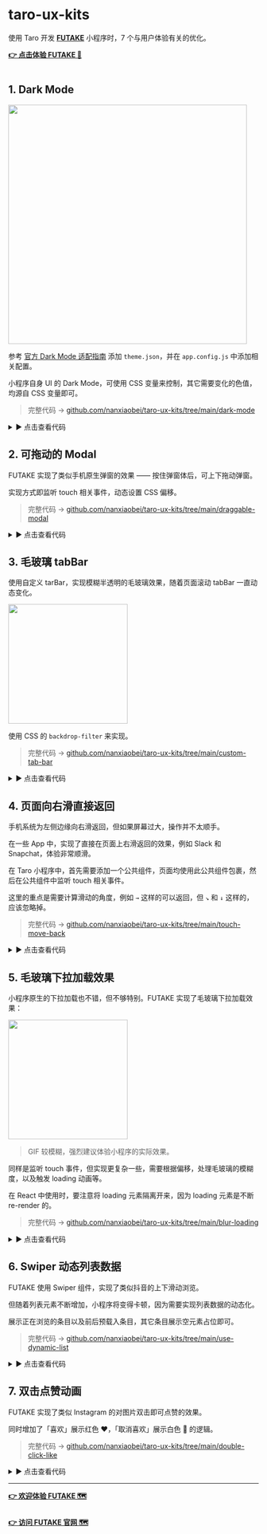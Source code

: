 # taro-ux-kits

使用 Taro 开发 [**FUTAKE**](https://sotake.com/f) 小程序时，7 个与用户体验有关的优化。

[**👉 点击体验 FUTAKE 🌁**](https://sotake.com/f)

<img src="https://p1-juejin.byteimg.com/tos-cn-i-k3u1fbpfcp/1ba74498efbd4876986d0f7da1baaf3a~tplv-k3u1fbpfcp-watermark.image" alt="" />

## 1. Dark Mode

<img src="https://p1-juejin.byteimg.com/tos-cn-i-k3u1fbpfcp/c936b58c878d46a9bcda8a51bdf3cd41~tplv-k3u1fbpfcp-watermark.image" width="480" alt="" />

参考 [官方 Dark Mode 适配指南](https://developers.weixin.qq.com/miniprogram/dev/framework/ability/darkmode.html) 添加 `theme.json`，并在 `app.config.js` 中添加相关配置。

小程序自身 UI 的 Dark Mode，可使用 CSS 变量来控制，其它需要变化的色值，均源自 CSS 变量即可。

> 完整代码 → [github.com/nanxiaobei/taro-ux-kits/tree/main/dark-mode](https://github.com/nanxiaobei/taro-ux-kits/tree/main/dark-mode)

<details>
<summary>▶ 点击查看代码</summary>

```less
// less 主题文件
#theme() {
  --dark: #000;
  --darken: 0, 0, 0;
  --light: #fff;
  --lighten: 255, 255, 255;

  --yellow: #ff9500;
  --green: #34c759;
  --blue: #007aff;
  --indigo: #048;
  --red: #ff3b30;
}

#dark-theme() {
  --dark: #fff;
  --darken: 255, 255, 255;
  --light: #000;
  --lighten: 0, 0, 0;

  --yellow: #ff9500;
  --green: #30d158;
  --blue: #0a84ff;
  --indigo: #bce;
  --red: #ff453a;
}

page {
  #theme();
}

@media (prefers-color-scheme: dark) {
  page {
    #dark-theme();
  }
}
```

</details>

## 2. 可拖动的 Modal

FUTAKE 实现了类似手机原生弹窗的效果 —— 按住弹窗体后，可上下拖动弹窗。

实现方式即监听 touch 相关事件，动态设置 CSS 偏移。

> 完整代码 → [github.com/nanxiaobei/taro-ux-kits/tree/main/draggable-modal](https://github.com/nanxiaobei/taro-ux-kits/tree/main/draggable-modal)

<details>
<summary>▶ 点击查看代码</summary>

```js
// 核心代码（省略了工具函数）
const onTouchStart = useCallback(
  (event) => {
    if (stopClose) return;

    const { pageX, pageY } = event.changedTouches[0];
    startX.current = pageX;
    startY.current = pageY;
    startTime.current = Date.now();
  },
  [stopClose]
);

const onTouchMove = useCallback(
  (event) => {
    if (stopClose) return;

    const diffY = getDiffY(event.changedTouches[0]);
    if (!diffY) return;
    setBottomRef.current(diffY);
  },
  [stopClose]
);

const onTouchEnd = useCallback(
  (event) => {
    if (stopClose) return;

    const diffY = getDiffY(event.changedTouches[0]);
    if (!diffY) {
      setBottomRef.current(0);
      return;
    }

    if (diffY > 200 || (diffY > 10 && Date.now() - startTime.current < 200)) {
      onClose();
      setTimeout(() => setBottomRef.current(0), 200);
      return;
    }

    setBottomRef.current(0);
  },
  [onClose, stopClose]
);
```

</details>

## 3. 毛玻璃 tabBar

使用自定义 tarBar，实现模糊半透明的毛玻璃效果，随着页面滚动 tabBar 一直动态变化。

<img src="https://p9-juejin.byteimg.com/tos-cn-i-k3u1fbpfcp/b1b02b8120f24c0ab97e4f490d7d5f78~tplv-k3u1fbpfcp-watermark.image" width="240" alt="" />

使用 CSS 的 `backdrop-filter` 来实现。

> 完整代码 → [github.com/nanxiaobei/taro-ux-kits/tree/main/custom-tab-bar](https://github.com/nanxiaobei/taro-ux-kits/tree/main/custom-tab-bar)

<details>
<summary>▶ 点击查看代码</summary>

```
.tab-bar {
  --lighten: 255, 255, 255;

  position: fixed;
  right: 0;
  bottom: 0;
  left: 0;
  display: flex;
  align-items: center;
  backdrop-filter: blur(24px);
}

.tab {
  position: relative;
  display: flex;
  flex: 1;
  flex-direction: column;
  align-items: center;
  justify-content: center;
  height: calc(96px + constant(safe-area-inset-bottom));
  height: calc(96px + env(safe-area-inset-bottom));
  padding-bottom: constant(safe-area-inset-bottom);
  padding-bottom: env(safe-area-inset-bottom);
}

.icon {
  width: 44px;
  height: 44px;
  opacity: 0.2;
}

.tab.active .icon,
.tab.hover .icon {
  opacity: 1;
}

@media (prefers-color-scheme: dark) {
  .tab-bar {
    --lighten: 0, 0, 0;
  }

  .icon {
    filter: invert(1);
  }
}
```

</details>

## 4. 页面向右滑直接返回

手机系统为左侧边缘向右滑返回，但如果屏幕过大，操作并不太顺手。

在一些 App 中，实现了直接在页面上右滑返回的效果，例如 Slack 和 Snapchat，体验非常顺滑。

在 Taro 小程序中，首先需要添加一个公共组件，页面均使用此公共组件包裹，然后在公共组件中监听 touch 相关事件。

这里的重点是需要计算滑动的角度，例如 `→` 这样的可以返回，但 `↘` 和 `↓` 这样的，应该忽略掉。

> 完整代码 → [github.com/nanxiaobei/taro-ux-kits/tree/main/touch-move-back](https://github.com/nanxiaobei/taro-ux-kits/tree/main/touch-move-back)

<details>
<summary>▶ 点击查看代码</summary>

```js
// React Hooks（省略了工具函数）
const useMoveX = ({ toLeft, toRight, disable }) => {
  const startX = useRef(0);
  const startY = useRef(0);
  const startTime = useRef(0);

  const onTouchStart = useCallback(
    (event) => {
      if (disable) return;

      const { pageX, pageY } = event.changedTouches[0];
      startX.current = pageX;
      startY.current = pageY;
      startTime.current = Date.now();
    },
    [disable]
  );

  const getAbsAngle = useCallback((diffX, pageY) => {
    const diffY = pageY - startY.current;
    const angle = getAngle(diffX, diffY);
    return Math.abs(angle);
  }, []);

  const onTouchEnd = useCallback(
    (event) => {
      if (disable) return;

      const { pageX, pageY } = event.changedTouches[0];
      const diffX = pageX - startX.current;

      if (diffX > 0) {
        if (!toRight || getAbsAngle(diffX, pageY) > 20) return;
        if (diffX > 70 || (diffX > 10 && Date.now() - startTime.current < 200))
          toRight();
      } else {
        if (!toLeft || getAbsAngle(diffX, pageY) < 160) return;
        if (
          diffX < -70 ||
          (diffX < -10 && Date.now() - startTime.current < 200)
        )
          toLeft();
      }
    },
    [disable, getAbsAngle, toLeft, toRight]
  );

  return { onTouchStart, onTouchEnd };
};
```

</details>

## 5. 毛玻璃下拉加载效果

小程序原生的下拉加载也不错，但不够特别。FUTAKE 实现了毛玻璃下拉加载效果：

<img src="https://p1-juejin.byteimg.com/tos-cn-i-k3u1fbpfcp/b7de7f55fd684f6e928b57569a2a5c6b~tplv-k3u1fbpfcp-watermark.image" width="240" alt="" />

> GIF 较模糊，强烈建议体验小程序的实际效果。

同样是监听 touch 事件，但实现更复杂一些，需要根据偏移，处理毛玻璃的模糊度，以及触发 loading 动画等。

在 React 中使用时，要注意将 loading 元素隔离开来，因为 loading 元素是不断 re-render 的。

> 完整代码 → [github.com/nanxiaobei/taro-ux-kits/tree/main/blur-loading](https://github.com/nanxiaobei/taro-ux-kits/tree/main/blur-loading)

<details>
<summary>▶ 点击查看代码</summary>

```jsx
// 部分核心代码（省略了相关组件）
const START = 40;
const END = 100;

const useBlurLoading = ({ hasTabBar }) => {
  const [blur, setBlur] = useState(0);
  const [dots, setDots] = useState(false);

  const blurStyle = useMemo(() => {
    if (blur < START) return undefined;
    return { "--blur": `blur(${Math.floor((blur - START) / 3)}px)` };
  }, [blur]);

  const startLoading = useCallback((reqFn) => {
    setBlur(60);
    setDots(true);

    const onEnd = () => {
      setTimeout(() => {
        setBlur(0);
        setDots(false);
      }, 300);
    };

    reqFn().then(shakePhone).finally(onEnd);
  }, []);

  const diffY = useRef(0);
  const maxDiffY = useRef(0);
  const hasLoading = useRef(false);
  const hasReq = useRef(false);
  const reqRef = useRef(null);

  // change
  const onTouchMoveChange = useCallback((absDiffY, onReq) => {
    if (absDiffY < START || absDiffY > END + 20) return;

    // 记录 diffY
    diffY.current = absDiffY;
    if (absDiffY > maxDiffY.current) maxDiffY.current = absDiffY;

    // 记录请求函数
    if (!reqRef.current) reqRef.current = onReq;

    // 显示 blur
    requestAnimationFrame(() => setBlur(absDiffY));

    // 显示 dots 动画
    if (!hasLoading.current && absDiffY > END) {
      hasLoading.current = true;
      setDots(true);
      shakePhone();
      return;
    }

    // 若未触发请求，停止 dots 动画
    if (hasLoading.current && absDiffY < END && !hasReq.current) {
      hasLoading.current = false;
      setDots(false);
    }
  }, []);

  // end
  const onTouchEnd = useCallback(() => {
    if (!reqRef.current) return;

    // 应触发请求
    const shouldReq =
      hasLoading.current && Math.abs(diffY.current - maxDiffY.current) < 5;
    if (shouldReq) {
      // 发送请求
      hasReq.current = true;

      reqRef.current().finally(() => {
        setTimeout(() => {
          hasReq.current = false;

          hasLoading.current = false;
          setDots(false);

          setBlur(0);
          diffY.current = 0;
          maxDiffY.current = 0;

          reqRef.current = null;
        }, 300);
      });
      return;
    }

    // 不触发请求
    setTimeout(() => {
      setBlur(0);
      diffY.current = 0;
      maxDiffY.current = 0;
    }, 200);
  }, [setBlur, setDots]);

  const loadingEl = blur > 0 && (
    <BlurLoading dots={dots} blurStyle={blurStyle} hasTabBar={hasTabBar} />
  );

  return { loadingEl, startLoading, onTouchMoveChange, onTouchEnd };
};
```

</details>

## 6. Swiper 动态列表数据

FUTAKE 使用 Swiper 组件，实现了类似抖音的上下滑动浏览。

但随着列表元素不断增加，小程序将变得卡顿，因为需要实现列表数据的动态化。

展示正在浏览的条目以及前后预载入条目，其它条目展示空元素占位即可。

> 完整代码 → [github.com/nanxiaobei/taro-ux-kits/tree/main/use-dynamic-list](https://github.com/nanxiaobei/taro-ux-kits/tree/main/use-dynamic-list)

<details>
<summary>▶ 点击查看代码</summary>

```js
// React Hooks（省略了工具函数）
export const useDynamicList = (list, index, count = 5) => {
  return useMemo(() => {
    const len = list.length;
    if (len <= count) return list;

    const [before, after] = splitCount(count);
    let start = index - before;
    let end = index + after;

    if (start < 0) start = 0;
    if (end > len - 1) end = len - 1;

    const res = [...Array(len)];
    for (let i = start; i <= end; i++) {
      res[i] = list[i];
    }

    return res;
  }, [index, count, list]);
};
```

</details>

## 7. 双击点赞动画

FUTAKE 实现了类似 Instagram 的对图片双击即可点赞的效果。

同时增加了「喜欢」展示红色 ❤️，「取消喜欢」展示白色 🤍 的逻辑。

> 完整代码 → [github.com/nanxiaobei/taro-ux-kits/tree/main/double-click-like](https://github.com/nanxiaobei/taro-ux-kits/tree/main/double-click-like)

<details>
<summary>▶ 点击查看代码</summary>

```jsx
const LikeWrapper = ({ isLiked, likeRequest }) => {
  const prevTime = useRef(0);
  const [iconVisible, setIconVisible] = useState(false);
  const [isRed, setIsRed] = useState(!isLiked);

  // 双击喜欢
  const onClick = useCallback(
    async (event) => {
      const startTime = event.timeStamp;
      if (startTime - prevTime.current < 300) {
        if (iconVisible) return;

        setIsRed(!isLiked);
        setIconVisible(true);

        likeRequest({ isLiked }).finally(() => {
          const timeLeft = 550 - (Date.now() - startTime);
          const hideIcon = () => setIconVisible(false);
          timeLeft > 0 ? setTimeout(hideIcon, timeLeft) : hideIcon();
        });
      }
      prevTime.current = startTime;
    },
    [iconVisible, isLiked, likeRequest]
  );

  return (
    <View className="like-wrapper" onClick={onClick}>
      {iconVisible && <LikeIcon isRed={isRed} />}
    </View>
  );
};
```

</details>

---

[**👉 欢迎体验 FUTAKE 🗺**](https://sotake.com/f)

<img src="https://s3.jpg.cm/2021/09/21/IFG3wi.png" alt="" />

[**👉 访问 FUTAKE 官网 🗺**](https://sotake.com/f)
